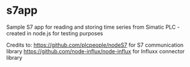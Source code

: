 # s7app
Sample S7 app for reading and storing time series from Simatic PLC - created in node.js for testing purposes

Credits to:
https://github.com/plcpeople/nodeS7 for S7 communication library
https://github.com/node-influx/node-influx for Influxx connector library
